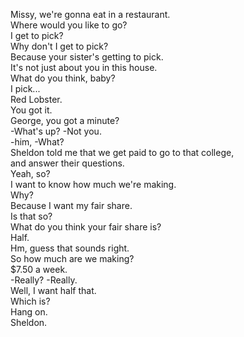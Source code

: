 
Missy, we're gonna eat in a restaurant.       
Where would you like to go?      
I get to pick?      
Why don't I get to pick?      
Because your sister's getting to pick.      
It's not just about you in this house.      
What do you think, baby?      
I pick...      
Red Lobster.      
You got it.      
George, you got a minute?      
-What's up? -Not you.      
-him, -What?      
Sheldon told me that we get paid to go to that college,      
and answer their questions.      
Yeah, so?      
I want to know how much we're making.      
Why?      
Because I want my fair share.      
Is that so?      
What do you think your fair share is?      
Half.      
Hm, guess that sounds right.      
So how much are we making?      
$7.50 a week.      
-Really? -Really.      
Well, I want half that.      
Which is?      
Hang on.      
Sheldon.      



